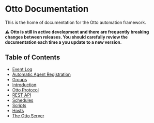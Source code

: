 # Otto Documentation

This is the home of documentation for the Otto automation framework.

**⚠️ Otto is still in active development and there are frequently breaking changes between releases. You should carefully review the documentation each time a you update to a new version.**

## Table of Contents

- [Event Log](event_log.md)
- [Automatic Agent Registration](automatic_register.md)
- [Groups](group.md)
- [Introduction](introduction.md)
- [Otto Protocol](protocol.md)
- [REST API](api.md)
- [Schedules](schedule.md)
- [Scripts](script.md)
- [Hosts](host.md)
- [The Otto Server](server.md)